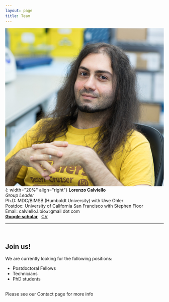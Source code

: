 ```yaml
---
layout: page
title: Team
---
```



![LorenzoC](/img/lorenzoc.jpeg){: width="20%" align="right"}
**Lorenzo Calviello**  
*Group Leader*  
Ph.D: MDC/BIMSB (Humboldt University) with Uwe Ohler
<br>
Postdoc: University of California San Francisco with Stephen Floor &nbsp;
<br>
Email: calviello.l.bio`at`gmail dot com
<br>
<strong><a href="https://scholar.google.com/citations?user=p2emlPUAAAAJ&hl=en" target="_blank" rel="noopener">Google scholar</a></strong> &nbsp;
<a href="/img/CV_Lorenzo_Calviello.pdf" target="_blank">CV</a>&nbsp;

---

<br>

## Join us!  
We are currently looking for the following positions:
- Postdoctoral Fellows  
- Technicians
- PhD students
<br>
Please see our Contact page for more info


